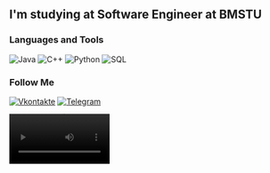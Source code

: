 ## I'm studying at Software Engineer at BMSTU


### Languages and Tools
![Java](https://img.shields.io/badge/-Java-284051?style=for-the-badge&logo=java&logoColor=FFB414)
![C++](https://img.shields.io/badge/-C++-284051?style=for-the-badge&logo=C%2b%2b&logoColor=6295CC)
![Python](https://img.shields.io/badge/-Python-284051?style=for-the-badge&logo=Python&logoColor=FFB414)
![SQL](https://img.shields.io/badge/-SQL-284051?style=for-the-badge&logo=mysql&logoColor=FFB414)

### Follow Me
[![Vkontakte](https://img.shields.io/badge/-VKONTAKTE-284051?style=for-the-badge&logo=Vk)](https://vk.com/id234619812) 
[![Telegram](https://img.shields.io/badge/-TELEGRAM-284051?style=for-the-badge&logo=Telegram)](https://t.me/gafram) 

<video src='https://www.youtube.com/watch?v=MgdGgoEVGuM&t=25s' width=180/>